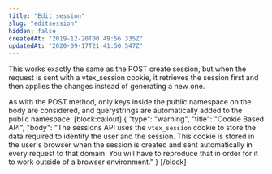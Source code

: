 ```yaml
---
title: "Edit session"
slug: "editsession"
hidden: false
createdAt: "2019-12-20T00:49:56.335Z"
updatedAt: "2020-09-17T21:41:50.547Z"
---
```

This works exactly the same as the POST create session, but when the request is sent with a vtex_session cookie, it retrieves the session first and then applies the changes instead of generating a new one.

As with the POST method, only keys inside the public namespace on the body are considered, and querystrings are automatically added to the public namespace.
[block:callout]
{
  "type": "warning",
  "title": "Cookie Based API",
  "body": "The sessions API uses the `vtex_session` cookie to store the data required to identify the user and the session. This cookie is stored in the user's browser when the session is created and sent automatically in every request to that domain. You will have to reproduce that in order for it to work outside of a browser environment."
}
[/block]